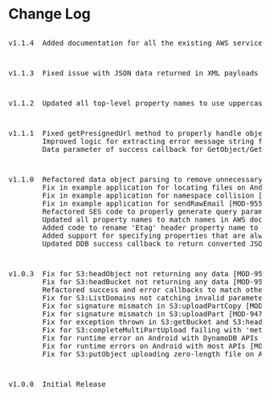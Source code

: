 # Change Log
<pre>
<p>v1.1.4  Added documentation for all the existing AWS services, along with Sample Code Snippets.</p>
<p>v1.1.3  Fixed issue with JSON data returned in XML payloads (e.g., ReceiveMessage body) [MOD-1016]</p>
<p>v1.1.2  Updated all top-level property names to use uppercase CamelCase naming convention [MOD-974]</p>
<p>v1.1.1  Fixed getPresignedUrl method to properly handle objects inside buckets [MOD-1001]
        Improved logic for extracting error message string from response [MOD-1012]
        Data parameter of success callback for GetObject/GetObjectTorrent is now a blob object [MOD-1005]</p>
<p>v1.1.0  Refactored data object parsing to remove unnecessary array references for single value elements [MOD-980]
        Fix in example application for locating files on Android [MOD-963][MOD-977]
        Fix in example application for namespace collision [MOD-972]
        Fix in example application for sendRawEmail [MOD-955]
        Refactored SES code to properly generate query parameters for email messages [MOD-973]
        Updated all property names to match names in AWS documentation [MOD-974]
        Added code to rename 'Etag' header property name to 'ETag' on iOS for parity/consistency with Android [MOD-963]
        Added support for specifying properties that are always converted to arrays [MOD-985]
        Updated DDB success callback to return converted JSON object instead of JSOn string [MOD-987]</p>
<p>v1.0.3  Fix for S3:headObject not returning any data [MOD-950]
        Fix for S3:headBucket not returning any data [MOD-951]
        Refactored success and error callbacks to match other enterprise formats [MOD-953]
        Fix for S3:ListDomains not catching invalid parameters [MOD-922]
        Fix for signature mismatch in S3:uploadPartCopy [MOD-948]
        Fix for signature mismatch in S3:uploadPart [MOD-947]
        Fix for exception thrown in S3:getBucket and S3:headBucket [MOD-954]
        Fix for S3:completeMultiPartUpload failing with 'method not allowed' error [MOD-952]
        Fix for runtime error on Android with DynamoDB APIs [MOD-961]
        Fix for runtime errors on Android with most APIs [MOD-959]
        Fix for S3:putObject uploading zero-length file on Android [MOD-962]</p>
<p>v1.0.0  Initial Release</p>
</pre>